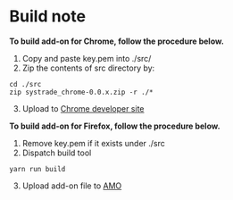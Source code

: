 # Build note

__To build add-on for Chrome, follow the procedure below.__

1. Copy and paste key.pem into ./src/
2. Zip the contents of src directory by:  
  ```
  cd ./src
  zip systrade_chrome-0.0.x.zip -r ./*
  ```
3. Upload to [Chrome developer site](https://chrome.google.com/webstore/developer/dashboard)

__To build add-on for Firefox, follow the procedure below.__  
1. Remove key.pem if it exists under ./src  
2. Dispatch build tool
  ```
  yarn run build
  ```
3. Upload add-on file to [AMO](https://addons.mozilla.org/ja/developers/addons)
